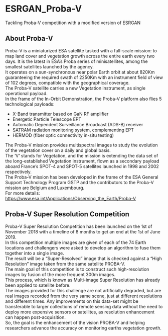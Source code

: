 # ESRGAN_Proba-V
Tackling Proba-V competition with a modified version of ESRGAN

## About Proba-V
Proba-V is a miniaturized ESA satellite tasked with a full-scale mission: to map land cover and vegetation growth across the entire earth every two days. It is the latest in ESA’s Proba series of minisatellites, among the smallest satellites launched by the agency.<br/>
It operates on a sun-synchronous near polar Earth orbit at about 820Km guaranteeing the required swath of 2250Km with an instrument field of view of 102 degrees, compatible with the geographical coverage.<br/>
The Proba-V satellite carries a new Vegetation instrument, as single operational payload.<br/>
In the frame of the In-Orbit Demonstration, the Proba-V platform also flies 5 technological payloads:
* X-Band transmitter based on GaN RF amplifier
* Energetic Particle Telescope EPT
* Automatic Dependent Surveillance Broadcast (ADS-B) receiver
* SATRAM radiation monitoring system, complementing EPT
* HERMOD (fiber optic connectivity in-situ testing)

The Proba-V mission provides multispectral images to study the evolution of the vegetation cover on a daily and global basis.<br/>
The ‘V’ stands for Vegetation, and the mission is extending the data set of the long-established Vegetation instrument, flown as a secondary payload aboard France’s SPOT-4 and SPOT-5 satellites launched in 1998 and 2002 respectively.<br/>
The Proba-V mission has been developed in the frame of the ESA General Support Technology Program GSTP and the contributors to the Proba-V mission are Belgium and Luxembourg.<br/>
For more details: https://www.esa.int/Applications/Observing_the_Earth/Proba-V

## Proba-V Super Resolution Competition
Proba-V Super Resolution Competition has been launched on the 1st of November 2018 with a timeline of 8 months to get an end at the 1st of June 2019. <br/>
In this competition multiple images are given of each of the 74 Earth locations and challengers were asked to develop an algorithm to fuse them together into a single image. <br/>
The result will be a “Super-Resolved” image that is checked against a “High Resolution” image taken from the same satellite PROBA-V. <br/>
The main goal of this competition is to construct such high-resolution images by fusion of the more frequent 300m images.<br/>
This process, which is known as Multi-image Super Resolution has already been applied to satellite before. <br/>
The images provided for this challenge are not artificially degraded, but are real images recorded from the very same scene, just at different resolutions and different times. Any improvements on this data-set might be transferable to larger collections of remote sensing data without the need to deploy more expensive sensors or satellites, as resolution enhancement can happen post-acquisition.<br/>
So, the goal is the enhancement of the vision PROBA-V and helping researchers advance the accuracy on monitoring earths vegetation growth.<br/>
